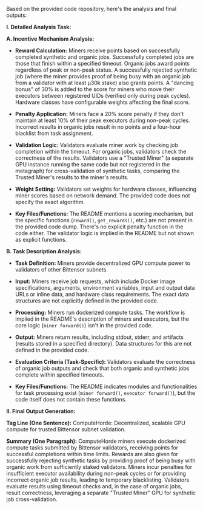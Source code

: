 Based on the provided code repository, here's the analysis and final outputs:

**I. Detailed Analysis Task:**

**A. Incentive Mechanism Analysis:**

* **Reward Calculation:** Miners receive points based on successfully completed synthetic and organic jobs.  Successfully completed jobs are those that finish within a specified timeout.  Organic jobs award points regardless of peak or non-peak status.  A successfully rejected synthetic job (where the miner provides proof of being busy with an organic job from a validator with at least μ30k stake) also grants points.  A "dancing bonus" of 30% is added to the score for miners who move their executors between registered UIDs (verified only during peak cycles).  Hardware classes have configurable weights affecting the final score.

* **Penalty Application:** Miners face a 20% score penalty if they don't maintain at least 10% of their peak executors during non-peak cycles.  Incorrect results in organic jobs result in no points and a four-hour blacklist from task assignment.

* **Validation Logic:** Validators evaluate miner work by checking job completion within the timeout. For organic jobs, validators check the correctness of the results.  Validators use a "Trusted Miner" (a separate GPU instance running the same code but not registered in the metagraph) for cross-validation of synthetic tasks, comparing the Trusted Miner's results to the miner's results.

* **Weight Setting:** Validators set weights for hardware classes, influencing miner scores based on network demand.  The provided code does not specify the exact algorithm.

* **Key Files/Functions:**  The README mentions a scoring mechanism, but the specific functions (`reward()`, `get_rewards()`, etc.) are not present in the provided code dump.  There's no explicit penalty function in the code either. The validator logic is implied in the README but not shown as explicit functions.

**B. Task Description Analysis:**

* **Task Definition:** Miners provide decentralized GPU compute power to validators of other Bittensor subnets.

* **Input:** Miners receive job requests, which include Docker image specifications, arguments, environment variables, input and output data URLs or inline data, and hardware class requirements. The exact data structures are not explicitly defined in the provided code.

* **Processing:** Miners run dockerized compute tasks.  The workflow is implied in the README's description of miners and executors, but the core logic (`miner forward()`) isn't in the provided code.

* **Output:** Miners return results, including stdout, stderr, and artifacts (results stored in a specified directory). Data structures for this are not defined in the provided code.

* **Evaluation Criteria (Task-Specific):** Validators evaluate the correctness of organic job outputs and check that both organic and synthetic jobs complete within specified timeouts.

* **Key Files/Functions:** The README indicates modules and functionalities for task processing exist (`miner forward()`, `executor forward()`), but the code itself does not contain these functions.


**II. Final Output Generation:**

**Tag Line (One Sentence):** ComputeHorde: Decentralized, scalable GPU compute for trusted Bittensor subnet validation.

**Summary (One Paragraph):** ComputeHorde miners execute dockerized compute tasks submitted by Bittensor validators, receiving points for successful completions within time limits.  Rewards are also given for successfully rejecting synthetic tasks by providing proof of being busy with organic work from sufficiently staked validators.  Miners incur penalties for insufficient executor availability during non-peak cycles or for providing incorrect organic job results, leading to temporary blacklisting. Validators evaluate results using timeout checks and, in the case of organic jobs, result correctness, leveraging a separate "Trusted Miner" GPU for synthetic job cross-validation.


